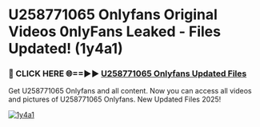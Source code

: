 # U258771065 Onlyfans Original Videos 0nlyFans Leaked - Files Updated! (1y4a1)

<h3>🔴 CLICK HERE 🌐==►► <a href="https://tinyurl.com/ehrbuxhb" rel="nofollow">U258771065 Onlyfans Updated Files</a></h3>

Get U258771065 Onlyfans and all content. Now you can access all videos and pictures of U258771065 Onlyfans. New Updated Files 2025!

[![1y4a1](https://i.imgur.com/lVYEuWS.gif)](https://tinyurl.com/ehrbuxhb)
